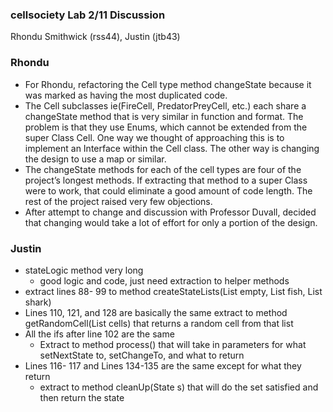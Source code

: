 ### cellsociety Lab 2/11 Discussion
Rhondu Smithwick (rss44), Justin (jtb43)

### Rhondu
* For Rhondu, refactoring the Cell type method changeState because it was marked as having the most duplicated code.
* The Cell subclasses ie(FireCell, PredatorPreyCell, etc.) each share a changeState method that is very similar in function and format. The problem is that they use Enums, which cannot be extended from the super Class Cell. One way we thought of approaching this is to implement an Interface within the Cell class. The other way is changing the design to use a map or similar.
* The changeState methods for each of the cell types are four of the project’s longest methods. If extracting that method to a super Class were to work, that could eliminate a good amount of code length. The rest of the project raised very few objections.
* After attempt to change and discussion with Professor Duvall, decided that changing would take a lot of effort for only a portion of the design.

### Justin
* stateLogic method very long
	* good logic and code, just need extraction to helper methods
* extract lines 88- 99 to method createStateLists(List<Cell> empty,
 List<Cell> fish, List<Cell> shark)
* Lines 110, 121, and 128 are basically the same
		extract to method getRandomCell(List<cell> cells) that returns a
		random cell from that list
* All the ifs after line 102 are the same
	* Extract to method process() that will take in parameters for what setNextState to, setChangeTo, and what to return
* Lines 116- 117 and Lines 134-135 are the same except for what they return
	* extract to method cleanUp(State s) that will do the set satisfied and then return the state
